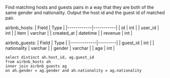 Find matching hosts and guests pairs in a way that they are both of the same gender and nationality.
Output the host id and the guest id of matched pair.

airbnb_hosts:
| Field      | Type      |
|------------|-----------|
| id         | int       |
| user_id    | int       |
| item       | varchar   |
| created_at | datetime  |
| revenue    | int       |

airbnb_guests:
| Field       | Type    |
|-------------|---------|
| guest_id    | int     |
| nationality | varchar |
| gender      | varchar |
| age         | int     |

```
select distinct ah.host_id, ag.guest_id
from airbnb_hosts ah
inner join airbnb_guests ag
on ah.gender = ag.gender and ah.nationality = ag.nationality
```
